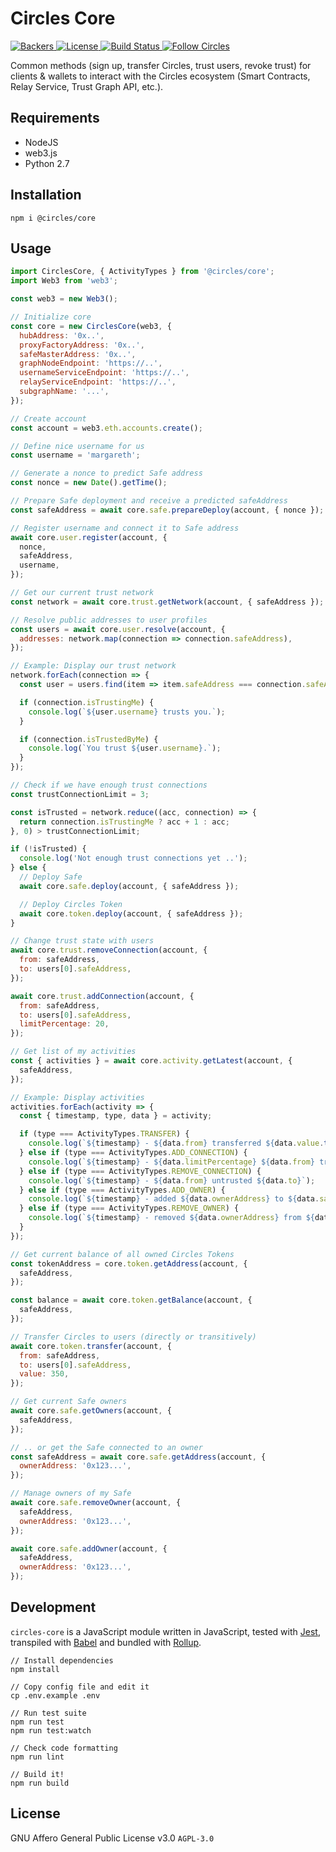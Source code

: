 # Circles Core

<p>
  <a href="https://opencollective.com/circles">
    <img src="https://opencollective.com/circles/supporters/badge.svg" alt="Backers">
  </a>
  <a href="https://github.com/CirclesUBI/circles-core/blob/master/LICENSE">
    <img src="https://img.shields.io/badge/license-APGLv3-orange.svg" alt="License">
  </a>
  <a href="https://travis-ci.org/CirclesUBI/circles-core">
    <img src="https://api.travis-ci.com/CirclesUBI/circles-core.svg?branch=development" alt="Build Status">
  </a>
  <a href="https://twitter.com/CirclesUBI">
    <img src="https://img.shields.io/twitter/follow/circlesubi.svg?label=follow+circles" alt="Follow Circles">
  </a>
</p>

Common methods (sign up, transfer Circles, trust users, revoke trust) for clients & wallets to interact with the Circles ecosystem (Smart Contracts, Relay Service, Trust Graph API, etc.).

## Requirements

* NodeJS
* web3.js
* Python 2.7

## Installation

```
npm i @circles/core
```

## Usage

```js
import CirclesCore, { ActivityTypes } from '@circles/core';
import Web3 from 'web3';

const web3 = new Web3();

// Initialize core
const core = new CirclesCore(web3, {
  hubAddress: '0x..',
  proxyFactoryAddress: '0x..',
  safeMasterAddress: '0x..',
  graphNodeEndpoint: 'https://..',
  usernameServiceEndpoint: 'https://..',
  relayServiceEndpoint: 'https://..',
  subgraphName: '...',
});

// Create account
const account = web3.eth.accounts.create();

// Define nice username for us
const username = 'margareth';

// Generate a nonce to predict Safe address
const nonce = new Date().getTime();

// Prepare Safe deployment and receive a predicted safeAddress
const safeAddress = await core.safe.prepareDeploy(account, { nonce });

// Register username and connect it to Safe address
await core.user.register(account, {
  nonce,
  safeAddress,
  username,
});

// Get our current trust network
const network = await core.trust.getNetwork(account, { safeAddress });

// Resolve public addresses to user profiles
const users = await core.user.resolve(account, {
  addresses: network.map(connection => connection.safeAddress),
});

// Example: Display our trust network
network.forEach(connection => {
  const user = users.find(item => item.safeAddress === connection.safeAddress);

  if (connection.isTrustingMe) {
    console.log(`${user.username} trusts you.`);
  }

  if (connection.isTrustedByMe) {
    console.log(`You trust ${user.username}.`);
  }
});

// Check if we have enough trust connections
const trustConnectionLimit = 3;

const isTrusted = network.reduce((acc, connection) => {
  return connection.isTrustingMe ? acc + 1 : acc;
}, 0) > trustConnectionLimit;

if (!isTrusted) {
  console.log('Not enough trust connections yet ..');
} else {
  // Deploy Safe
  await core.safe.deploy(account, { safeAddress });

  // Deploy Circles Token
  await core.token.deploy(account, { safeAddress });
}

// Change trust state with users
await core.trust.removeConnection(account, {
  from: safeAddress,
  to: users[0].safeAddress,
});

await core.trust.addConnection(account, {
  from: safeAddress,
  to: users[0].safeAddress,
  limitPercentage: 20,
});

// Get list of my activities
const { activities } = await core.activity.getLatest(account, {
  safeAddress,
});

// Example: Display activities
activities.forEach(activity => {
  const { timestamp, type, data } = activity;

  if (type === ActivityTypes.TRANSFER) {
    console.log(`${timestamp} - ${data.from} transferred ${data.value.toString()} Circles to ${data.to}`);
  } else if (type === ActivityTypes.ADD_CONNECTION) {
    console.log(`${timestamp} - ${data.limitPercentage} ${data.from} trusted ${data.to}`);
  } else if (type === ActivityTypes.REMOVE_CONNECTION) {
    console.log(`${timestamp} - ${data.from} untrusted ${data.to}`);
  } else if (type === ActivityTypes.ADD_OWNER) {
    console.log(`${timestamp} - added ${data.ownerAddress} to ${data.safeAddress}`);
  } else if (type === ActivityTypes.REMOVE_OWNER) {
    console.log(`${timestamp} - removed ${data.ownerAddress} from ${data.safeAddress}`);
  }
});

// Get current balance of all owned Circles Tokens
const tokenAddress = core.token.getAddress(account, {
  safeAddress,
});

const balance = await core.token.getBalance(account, {
  safeAddress,
});

// Transfer Circles to users (directly or transitively)
await core.token.transfer(account, {
  from: safeAddress,
  to: users[0].safeAddress,
  value: 350,
});

// Get current Safe owners
await core.safe.getOwners(account, {
  safeAddress,
});

// .. or get the Safe connected to an owner
const safeAddress = await core.safe.getAddress(account, {
  ownerAddress: '0x123...',
});

// Manage owners of my Safe
await core.safe.removeOwner(account, {
  safeAddress,
  ownerAddress: '0x123...',
});

await core.safe.addOwner(account, {
  safeAddress,
  ownerAddress: '0x123...',
});
```

## Development

`circles-core` is a JavaScript module written in JavaScript, tested with [Jest](https://jestjs.io/), transpiled with [Babel](https://babeljs.io/) and bundled with [Rollup](https://rollupjs.org).

```
// Install dependencies
npm install

// Copy config file and edit it
cp .env.example .env

// Run test suite
npm run test
npm run test:watch

// Check code formatting
npm run lint

// Build it!
npm run build
```

## License

GNU Affero General Public License v3.0 `AGPL-3.0`
